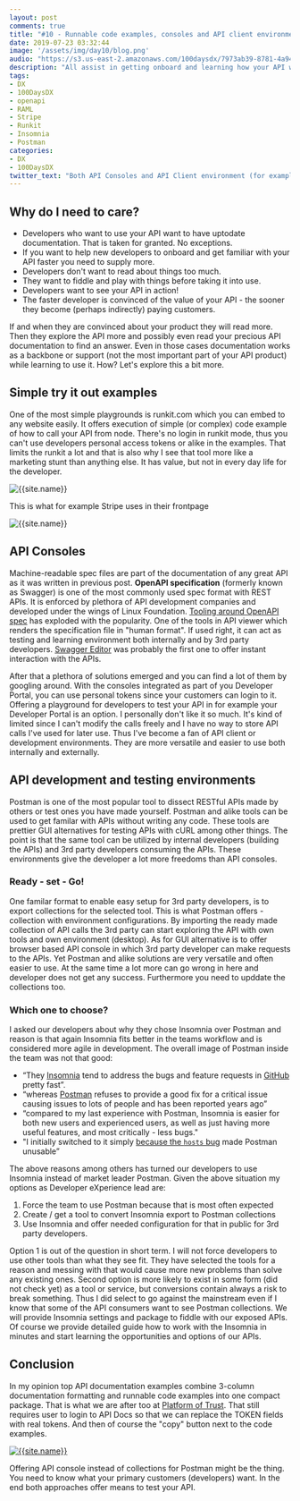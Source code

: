 ```yaml
---
layout: post
comments: true
title: "#10 - Runnable code examples, consoles and API client environments"
date: 2019-07-23 03:32:44
image: '/assets/img/day10/blog.png'
audio: "https://s3.us-east-2.amazonaws.com/100daysdx/7973ab39-8781-4a94-9118-40eb5e169e82.mp3"
description: "All assist in getting onboard and learning how your API works."
tags:
- DX 
- 100DaysDX
- openapi 
- RAML
- Stripe
- Runkit
- Insomnia
- Postman
categories:
- DX
- 100DaysDX
twitter_text: "Both API Consoles and API Client environment (for example Postman and Insomnia) assist in getting onboard and learning how your API works."
---
```


## Why do I need to care? 

- Developers who want to use your API want to have uptodate documentation. That is taken for granted. No exceptions. 
- If you want to help new developers to onboard and get familiar with your API faster you need to supply more. 
- Developers don't want to read about things too much. 
- They want to fiddle and play with things before taking it into use. 
- Developers want to see your API in action! 
- The faster developer is convinced of the value of your API - the sooner they become (perhaps indirectly) paying customers. 

If and when they are convinced about your product they will read more. Then they explore the API more and possibly even read your precious API documentation to find an answer. Even in those cases documentation works as a backbone or support (not the most important part of your API product) while learning to use it. How? Let's explore this a bit more. 

## Simple try it out examples

One of the most simple playgrounds is runkit.com which you can embed to any website easily. It offers execution of simple (or complex) code example of how to call your API from node. There's no login in runkit mode, thus you can't use developers personal access tokens or alike in the examples. That limits the runkit a lot and that is also why I see that tool more like a marketing stunt than anything else. It has value, but not in every day life for the developer. 

<img itemprop="image" src="{{site.baseurl}}/assets/img/day10/runkit.png" alt="{{site.name}}">


This is what for example Stripe uses in their frontpage

<img itemprop="image" src="{{site.baseurl}}/assets/img/day10/stripe.png" alt="{{site.name}}">


## API Consoles

Machine-readable spec files are part of the documentation of any great API as it was written in previous post. **OpenAPI specification** (formerly known as Swagger) is one of the most commonly used spec format with REST APIs. It is enforced by plethora of API development companies and developed under the wings of Linux Foundation. [Tooling around OpenAPI spec](https://openapi.tools/) has exploded with the popularity. One of the tools in API viewer which renders the specification file in "human format". If used right, it can act as testing and learning environment both internally and by 3rd party developers. [Swagger Editor](http://editor.swagger.io/) was probably the first one to offer instant interaction with the APIs. 

After that a plethora of solutions emerged and you can find a lot of them by googling around. With the consoles integrated as part of you Developer Portal, you can use personal tokens since your customers can login to it. Offering a playground for developers to test your API in for example your Developer Portal is an option. I personally don't like it so much. It's kind of limited since I can't modify the calls freely and I have no way to store API calls I've used for later use. Thus I've become a fan of API client or development environments. They are more versatile and easier to use both internally and externally. 


## API development and testing environments

Postman is one of the most popular tool to dissect RESTful APIs made by others or test ones you have made yourself. Postman and alike tools can be used to get familar with APIs without writing any code. These tools are prettier GUI alternatives for testing APIs with cURL among other things. The point is that the same tool can be utilized by internal developers (building the APIs) and 3rd party developers consuming the APIs.  These environments give the developer a lot more freedoms than API consoles. 

### Ready - set - Go! 

One familar format to enable easy setup for 3rd party developers, is to export collections for the selected tool. This is what Postman offers - collection with environment configurations. By importing the ready made collection of API calls the 3rd party can start exploring the API with own tools and own environment (desktop). As for GUI alternative is to offer browser based API console in which 3rd party developer can make requests to the APIs. Yet Postman and alike solutions are very versatile and often easier to use.  At the same time a lot more can go wrong in here and developer does not get any success. Furthermore you need to upddate the collections too.  

### Which one to choose? 

I asked our developers about why they chose Insomnia over Postman and reason is that again Insomnia fits better in the teams workflow and is considered more agile in development. The overall image of Postman inside the team was not that good:

- “They [Insomnia](https://insomnia.rest/) tend to address the bugs and feature requests in [GitHub](https://github.com/getinsomnia/insomnia) pretty fast”.
- “whereas [Postman](https://www.getpostman.com) refuses to provide a good fix for a critical issue causing issues to lots of people and has been reported years ago”
- “compared to my last experience with Postman, Insomnia is easier for both new users and experienced users, as well as just having more useful features, and most critically - less bugs." 
- "I initially switched to it simply [because the `hosts` bug](https://github.com/postmanlabs/postman-app-support/issues/2369) made Postman unusable”

The above reasons among others has turned our developers to use Insomnia instead of market leader Postman. Given the above situation my options as Developer eXperience lead are:

1. Force the team to use Postman because that is most often expected
2. Create / get a tool to convert Insomnia export to Postman collections
3. Use Insomnia and offer needed configuration for that in public for 3rd party developers. 

Option 1 is out of the question in short term. I will not force developers to use other tools than what they see fit. They have selected the tools for a reason and messing with that would cause more new problems than solve any existing ones. Second option is more likely to exist in some form (did not check yet) as a tool or service, but conversions contain always a risk to break something. Thus I did select to go against the mainstream even if I know that some of the API consumers want to see Postman collections. We will provide Insomnia settings and package to fiddle with our exposed APIs. Of course we provide detailed guide how to work with the Insomnia in minutes and start learning the opportunities and options of our APIs.  

## Conclusion

In my opinion top API documentation examples combine 3-column documentation formatting and runnable code examples into one compact package. That is what we are after too at [Platform of Trust](https://platformoftrust.net). That still requires user to login to API Docs so that we can replace the TOKEN fields with real tokens. And then of course the "copy" button next to the code examples.  

<a href="https://docs.oftrust.net"><img itemprop="image" src="{{site.baseurl}}/assets/img/day10/pot.png" alt="{{site.name}}"></a>

Offering API console instead of collections for Postman might be the thing. You need to know what your primary customers (developers) want. In the end both approaches offer means to test your API. 